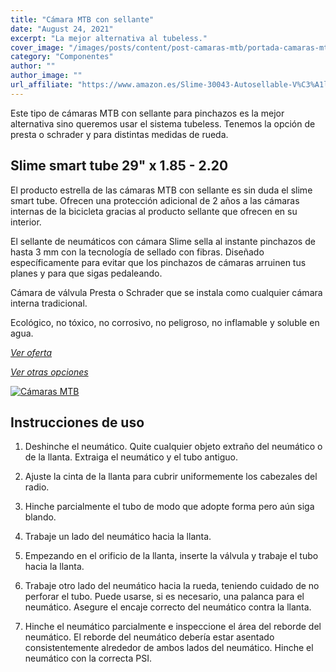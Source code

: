 ```yaml
---
title: "Cámara MTB con sellante"
date: "August 24, 2021"
excerpt: "La mejor alternativa al tubeless."
cover_image: "/images/posts/content/post-camaras-mtb/portada-camaras-mtb.jpg"
category: "Componentes"
author: ""
author_image: ""
url_affiliate: "https://www.amazon.es/Slime-30043-Autosellable-V%C3%A1lvula-29x1-85-2-20/dp/B001BSQCWU?__mk_es_ES=%C3%85M%C3%85%C5%BD%C3%95%C3%91&crid=2YXVUDXAQ6HSA&dchild=1&keywords=camara+gel+29+mtb&qid=1631206599&sprefix=camara+gel+%2Caps%2C194&sr=8-4&linkCode=ll1&tag=devser-21&linkId=9aa8998ca6c30ea088bfb00468bcbb73&language=es_ES&ref_=as_li_ss_tl"
---
```


Este tipo de cámaras MTB con sellante para pinchazos es la mejor alternativa sino queremos usar el sistema tubeless. Tenemos la opción de presta o schrader y para distintas medidas de rueda.

## Slime smart tube 29" x 1.85 - 2.20

El producto estrella de las cámaras MTB con sellante es sin duda el slime smart tube. Ofrecen una protección adicional de 2 años a las cámaras internas de la bicicleta gracias al producto sellante que ofrecen en su interior.

El sellante de neumáticos con cámara Slime sella al instante pinchazos de hasta 3 mm con la tecnología de sellado con fibras. Diseñado específicamente para evitar que los pinchazos de cámaras arruinen tus planes y para que sigas pedaleando.

Cámara de válvula Presta o Schrader que se instala como cualquier cámara interna tradicional.

Ecológico, no tóxico, no corrosivo, no peligroso, no inflamable y soluble en agua. 

*[Ver oferta](https://www.amazon.es/Slime-30043-Autosellable-V%C3%A1lvula-29x1-85-2-20/dp/B001BSQCWU?__mk_es_ES=%C3%85M%C3%85%C5%BD%C3%95%C3%91&crid=2YXVUDXAQ6HSA&dchild=1&keywords=camara%2Bgel%2B29%2Bmtb&qid=1631207409&sprefix=camara%2Bgel%2B%2Caps%2C194&sr=8-4&th=1&linkCode=ll1&tag=devser-21&linkId=b2b5c46cf4b7804ea5118952d8106655&language=es_ES&ref_=as_li_ss_tl)*

*[Ver otras opciones](https://www.amazon.es/s?k=camara+gel+29+mtb&__mk_es_ES=%C3%85M%C3%85%C5%BD%C3%95%C3%91&crid=2YXVUDXAQ6HSA&sprefix=camara+gel+%2Caps%2C194&linkCode=ll2&tag=devser-21&linkId=8dc6d38ace03012e5984c23e7c036b83&language=es_ES&ref_=as_li_ss_tl)*

[![Cámaras MTB](/images/posts/content/post-camaras-mtb/camaras-mtb.jpg)](https://www.amazon.es/Slime-30043-Autosellable-V%C3%A1lvula-29x1-85-2-20/dp/B001BSQCWU?__mk_es_ES=%C3%85M%C3%85%C5%BD%C3%95%C3%91&crid=2YXVUDXAQ6HSA&dchild=1&keywords=camara%2Bgel%2B29%2Bmtb&qid=1631207409&sprefix=camara%2Bgel%2B%2Caps%2C194&sr=8-4&th=1&linkCode=ll1&tag=devser-21&linkId=b2b5c46cf4b7804ea5118952d8106655&language=es_ES&ref_=as_li_ss_tl "Cámaras MTB")

## Instrucciones de uso

1. Deshinche el neumático. Quite cualquier objeto extraño del neumático o de la llanta. Extraiga el neumático y el tubo antiguo.

2. Ajuste la cinta de la llanta para cubrir uniformemente los cabezales del radio.

3. Hinche parcialmente el tubo de modo que adopte forma pero aún siga blando.

4. Trabaje un lado del neumático hacia la llanta.

5. Empezando en el orificio de la llanta, inserte la válvula y trabaje el tubo hacia la llanta.

6. Trabaje otro lado del neumático hacia la rueda, teniendo cuidado de no perforar el tubo. Puede usarse, si es necesario, una palanca para el neumático. Asegure el encaje correcto del neumático contra la llanta.

7. Hinche el neumático parcialmente e inspeccione el área del reborde del neumático. El reborde del neumático debería estar asentado consistentemente alrededor de ambos lados del neumático. Hinche el neumático con la correcta PSI.



